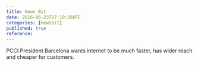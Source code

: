 ```yaml
---
title: News Bit
date: 2016-06-23T17:10:26UTC
categories: [newsbit]
published: true
reference: 
---
```


PCCI President Barcelona wants internet to be much faster, has wider reach and cheaper for customers.
